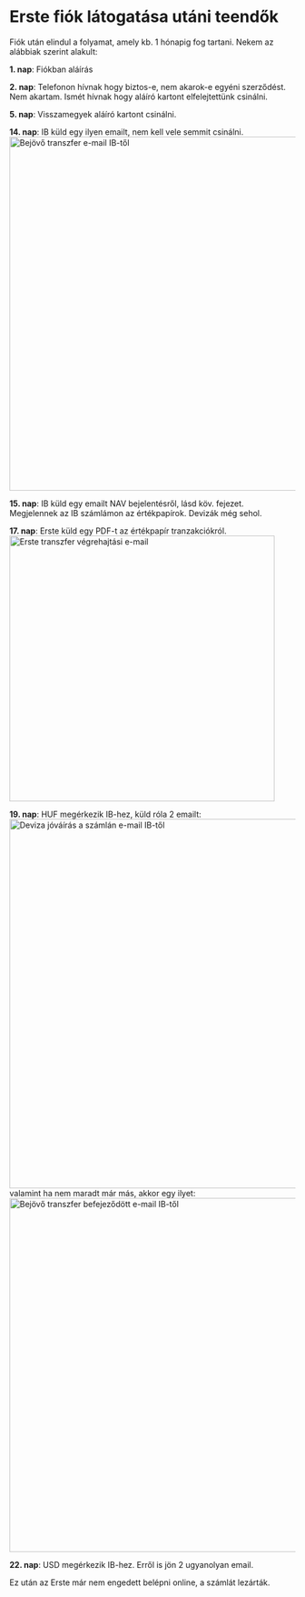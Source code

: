 # Erste fiók látogatása utáni teendők

Fiók után elindul a folyamat, amely kb. 1 hónapig fog tartani.
Nekem az alábbiak szerint alakult:

**1\. nap**: Fiókban aláírás

**2\. nap**: Telefonon hívnak hogy biztos-e, nem akarok-e egyéni szerződést. Nem akartam. Ismét hívnak hogy aláíró kartont elfelejtettünk csinálni.

**5\. nap**: Visszamegyek aláíró kartont csinálni.

**14\. nap**: IB küld egy ilyen emailt, nem kell vele semmit csinálni.
<img src="../images/qualified.png" alt="Bejövő transzfer e-mail IB-től" width="622" />

**15\. nap**: IB küld egy emailt NAV bejelentésről, lásd köv. fejezet.  
Megjelennek az IB számlámon az értékpapírok. Devizák még sehol.

**17\. nap**: Erste küld egy PDF-t az értékpapír tranzakciókról.
<img src="../images/erste tranzakcio.png" alt="Erste transzfer végrehajtási e-mail" width="467" />

**19\. nap**: HUF megérkezik IB-hez, küld róla 2 emailt:
<img src="../images/HUF IB 1.png" alt="Deviza jóváírás a számlán e-mail IB-től" width="649" />
valamint ha nem maradt már más, akkor egy ilyet:
<img src="../images/IB TBSZ kész.png" alt="Bejövő transzfer befejeződött e-mail IB-től" width="622" />

**22\. nap**: USD megérkezik IB-hez. Erről is jön 2 ugyanolyan email.

Ez után az Erste már nem engedett belépni online, a számlát lezárták.

